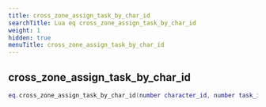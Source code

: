 ```yaml
---
title: cross_zone_assign_task_by_char_id
searchTitle: Lua eq cross_zone_assign_task_by_char_id
weight: 1
hidden: true
menuTitle: cross_zone_assign_task_by_char_id
---
```

## cross_zone_assign_task_by_char_id
```lua
eq.cross_zone_assign_task_by_char_id(number character_id, number task_id) -- void
```
